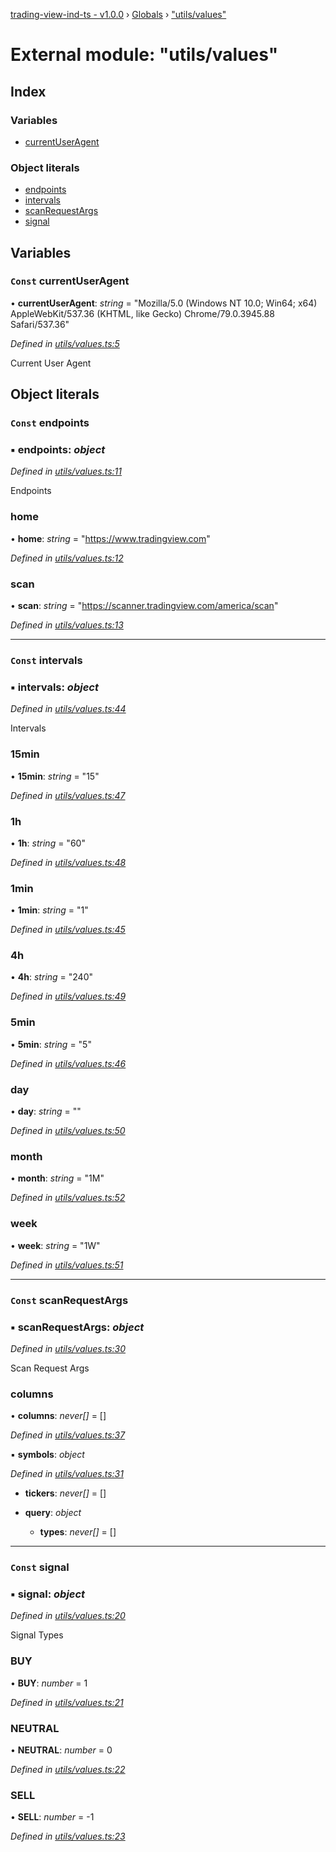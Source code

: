 [trading-view-ind-ts - v1.0.0](../README.md) › [Globals](../globals.md) › ["utils/values"](_utils_values_.md)

# External module: "utils/values"

## Index

### Variables

* [currentUserAgent](_utils_values_.md#const-currentuseragent)

### Object literals

* [endpoints](_utils_values_.md#const-endpoints)
* [intervals](_utils_values_.md#const-intervals)
* [scanRequestArgs](_utils_values_.md#const-scanrequestargs)
* [signal](_utils_values_.md#const-signal)

## Variables

### `Const` currentUserAgent

• **currentUserAgent**: *string* = "Mozilla/5.0 (Windows NT 10.0; Win64; x64) AppleWebKit/537.36 (KHTML, like Gecko) Chrome/79.0.3945.88 Safari/537.36"

*Defined in [utils/values.ts:5](https://github.com/edmundpf/trading-view-ind-ts/blob/0cd3657/src/utils/values.ts#L5)*

Current User Agent

## Object literals

### `Const` endpoints

### ▪ **endpoints**: *object*

*Defined in [utils/values.ts:11](https://github.com/edmundpf/trading-view-ind-ts/blob/0cd3657/src/utils/values.ts#L11)*

Endpoints

###  home

• **home**: *string* = "https://www.tradingview.com"

*Defined in [utils/values.ts:12](https://github.com/edmundpf/trading-view-ind-ts/blob/0cd3657/src/utils/values.ts#L12)*

###  scan

• **scan**: *string* = "https://scanner.tradingview.com/america/scan"

*Defined in [utils/values.ts:13](https://github.com/edmundpf/trading-view-ind-ts/blob/0cd3657/src/utils/values.ts#L13)*

___

### `Const` intervals

### ▪ **intervals**: *object*

*Defined in [utils/values.ts:44](https://github.com/edmundpf/trading-view-ind-ts/blob/0cd3657/src/utils/values.ts#L44)*

Intervals

###  15min

• **15min**: *string* = "15"

*Defined in [utils/values.ts:47](https://github.com/edmundpf/trading-view-ind-ts/blob/0cd3657/src/utils/values.ts#L47)*

###  1h

• **1h**: *string* = "60"

*Defined in [utils/values.ts:48](https://github.com/edmundpf/trading-view-ind-ts/blob/0cd3657/src/utils/values.ts#L48)*

###  1min

• **1min**: *string* = "1"

*Defined in [utils/values.ts:45](https://github.com/edmundpf/trading-view-ind-ts/blob/0cd3657/src/utils/values.ts#L45)*

###  4h

• **4h**: *string* = "240"

*Defined in [utils/values.ts:49](https://github.com/edmundpf/trading-view-ind-ts/blob/0cd3657/src/utils/values.ts#L49)*

###  5min

• **5min**: *string* = "5"

*Defined in [utils/values.ts:46](https://github.com/edmundpf/trading-view-ind-ts/blob/0cd3657/src/utils/values.ts#L46)*

###  day

• **day**: *string* = ""

*Defined in [utils/values.ts:50](https://github.com/edmundpf/trading-view-ind-ts/blob/0cd3657/src/utils/values.ts#L50)*

###  month

• **month**: *string* = "1M"

*Defined in [utils/values.ts:52](https://github.com/edmundpf/trading-view-ind-ts/blob/0cd3657/src/utils/values.ts#L52)*

###  week

• **week**: *string* = "1W"

*Defined in [utils/values.ts:51](https://github.com/edmundpf/trading-view-ind-ts/blob/0cd3657/src/utils/values.ts#L51)*

___

### `Const` scanRequestArgs

### ▪ **scanRequestArgs**: *object*

*Defined in [utils/values.ts:30](https://github.com/edmundpf/trading-view-ind-ts/blob/0cd3657/src/utils/values.ts#L30)*

Scan Request Args

###  columns

• **columns**: *never[]* =  []

*Defined in [utils/values.ts:37](https://github.com/edmundpf/trading-view-ind-ts/blob/0cd3657/src/utils/values.ts#L37)*

▪ **symbols**: *object*

*Defined in [utils/values.ts:31](https://github.com/edmundpf/trading-view-ind-ts/blob/0cd3657/src/utils/values.ts#L31)*

* **tickers**: *never[]* =  []

* **query**: *object*

  * **types**: *never[]* =  []

___

### `Const` signal

### ▪ **signal**: *object*

*Defined in [utils/values.ts:20](https://github.com/edmundpf/trading-view-ind-ts/blob/0cd3657/src/utils/values.ts#L20)*

Signal Types

###  BUY

• **BUY**: *number* = 1

*Defined in [utils/values.ts:21](https://github.com/edmundpf/trading-view-ind-ts/blob/0cd3657/src/utils/values.ts#L21)*

###  NEUTRAL

• **NEUTRAL**: *number* = 0

*Defined in [utils/values.ts:22](https://github.com/edmundpf/trading-view-ind-ts/blob/0cd3657/src/utils/values.ts#L22)*

###  SELL

• **SELL**: *number* =  -1

*Defined in [utils/values.ts:23](https://github.com/edmundpf/trading-view-ind-ts/blob/0cd3657/src/utils/values.ts#L23)*
